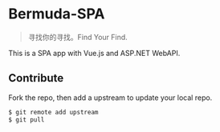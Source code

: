 ﻿# Bermuda-SPA

> 寻找你的寻找。Find Your Find.

This is a SPA app with Vue.js and ASP.NET WebAPI.

## Contribute

Fork the repo, then add a upstream to update your local repo.
```bash
$ git remote add upstream
$ git pull
```
